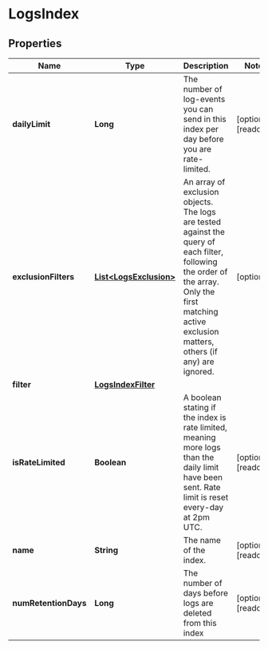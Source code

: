 

# LogsIndex

## Properties

Name | Type | Description | Notes
------------ | ------------- | ------------- | -------------
**dailyLimit** | **Long** | The number of log-events you can send in this index per day before you are rate-limited. |  [optional] [readonly]
**exclusionFilters** | [**List&lt;LogsExclusion&gt;**](LogsExclusion.md) | An array of exclusion objects. The logs are tested against the query of each filter, following the order of the array. Only the first matching active exclusion matters, others (if any) are ignored. |  [optional]
**filter** | [**LogsIndexFilter**](LogsIndexFilter.md) |  | 
**isRateLimited** | **Boolean** | A boolean stating if the index is rate limited, meaning more logs than the daily limit have been sent. Rate limit is reset every-day at 2pm UTC. |  [optional] [readonly]
**name** | **String** | The name of the index. |  [optional] [readonly]
**numRetentionDays** | **Long** | The number of days before logs are deleted from this index |  [optional] [readonly]



